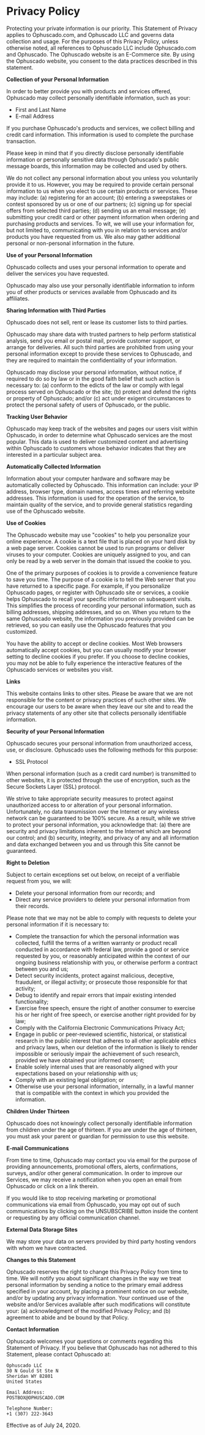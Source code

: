 <!-- language: en -->
<!-- title: Privacy Policy -->

# Privacy Policy

Protecting your private information is our priority. This Statement of Privacy applies to Ophuscado.com, and Ophuscado LLC and governs data collection and usage. For the purposes of this Privacy Policy, unless otherwise noted, all references to Ophuscado LLC include Ophuscado.com and Ophuscado. The Ophuscado website is an E-Commerce site. By using the Ophuscado website, you consent to the data practices described in this statement.

**Collection of your Personal Information**

In order to better provide you with products and services offered, Ophuscado may collect personally identifiable information, such as your:

- First and Last Name
- E-mail Address

If you purchase Ophuscado's products and services, we collect billing and credit card information. This information is used to complete the purchase transaction.

Please keep in mind that if you directly disclose personally identifiable information or personally sensitive data through Ophuscado's public message boards, this information may be collected and used by others.

We do not collect any personal information about you unless you voluntarily provide it to us. However, you may be required to provide certain personal information to us when you elect to use certain products or services. These may include: (a) registering for an account; (b) entering a sweepstakes or contest sponsored by us or one of our partners; (c) signing up for special offers from selected third parties; (d) sending us an email message; (e) submitting your credit card or other payment information when ordering and purchasing products and services. To wit, we will use your information for, but not limited to, communicating with you in relation to services and/or products you have requested from us. We also may gather additional personal or non-personal information in the future.

**Use of your Personal Information**

Ophuscado collects and uses your personal information to operate and deliver the services you have requested.

Ophuscado may also use your personally identifiable information to inform you of other products or services available from Ophuscado and its affiliates.

**Sharing Information with Third Parties**

Ophuscado does not sell, rent or lease its customer lists to third parties.

Ophuscado may share data with trusted partners to help perform statistical analysis, send you email or postal mail, provide customer support, or arrange for deliveries. All such third parties are prohibited from using your personal information except to provide these services to Ophuscado, and they are required to maintain the confidentiality of your information.

Ophuscado may disclose your personal information, without notice, if required to do so by law or in the good faith belief that such action is necessary to: (a) conform to the edicts of the law or comply with legal process served on Ophuscado or the site; (b) protect and defend the rights or property of Ophuscado; and/or (c) act under exigent circumstances to protect the personal safety of users of Ophuscado, or the public.

**Tracking User Behavior**

Ophuscado may keep track of the websites and pages our users visit within Ophuscado, in order to determine what Ophuscado services are the most popular. This data is used to deliver customized content and advertising within Ophuscado to customers whose behavior indicates that they are interested in a particular subject area.

**Automatically Collected Information**

Information about your computer hardware and software may be automatically collected by Ophuscado. This information can include: your IP address, browser type, domain names, access times and referring website addresses. This information is used for the operation of the service, to maintain quality of the service, and to provide general statistics regarding use of the Ophuscado website.

**Use of Cookies**

The Ophuscado website may use "cookies" to help you personalize your online experience. A cookie is a text file that is placed on your hard disk by a web page server. Cookies cannot be used to run programs or deliver viruses to your computer. Cookies are uniquely assigned to you, and can only be read by a web server in the domain that issued the cookie to you.

One of the primary purposes of cookies is to provide a convenience feature to save you time. The purpose of a cookie is to tell the Web server that you have returned to a specific page. For example, if you personalize Ophuscado pages, or register with Ophuscado site or services, a cookie helps Ophuscado to recall your specific information on subsequent visits. This simplifies the process of recording your personal information, such as billing addresses, shipping addresses, and so on. When you return to the same Ophuscado website, the information you previously provided can be retrieved, so you can easily use the Ophuscado features that you customized.

You have the ability to accept or decline cookies. Most Web browsers automatically accept cookies, but you can usually modify your browser setting to decline cookies if you prefer. If you choose to decline cookies, you may not be able to fully experience the interactive features of the Ophuscado services or websites you visit.

**Links**

This website contains links to other sites. Please be aware that we are not responsible for the content or privacy practices of such other sites. We encourage our users to be aware when they leave our site and to read the privacy statements of any other site that collects personally identifiable information.

**Security of your Personal Information**

Ophuscado secures your personal information from unauthorized access, use, or disclosure. Ophuscado uses the following methods for this purpose:

- SSL Protocol

When personal information (such as a credit card number) is transmitted to other websites, it is protected through the use of encryption, such as the Secure Sockets Layer (SSL) protocol.

We strive to take appropriate security measures to protect against unauthorized access to or alteration of your personal information. Unfortunately, no data transmission over the Internet or any wireless network can be guaranteed to be 100% secure. As a result, while we strive to protect your personal information, you acknowledge that: (a) there are security and privacy limitations inherent to the Internet which are beyond our control; and (b) security, integrity, and privacy of any and all information and data exchanged between you and us through this Site cannot be guaranteed.

**Right to Deletion**

Subject to certain exceptions set out below, on receipt of a verifiable request from you, we will:

- Delete your personal information from our records; and
- Direct any service providers to delete your personal information from their records.

Please note that we may not be able to comply with requests to delete your personal information if it is necessary to:

- Complete the transaction for which the personal information was collected, fulfill the terms of a written warranty or product recall conducted in accordance with federal law, provide a good or service requested by you, or reasonably anticipated within the context of our ongoing business relationship with you, or otherwise perform a contract between you and us;
- Detect security incidents, protect against malicious, deceptive, fraudulent, or illegal activity; or prosecute those responsible for that activity;
- Debug to identify and repair errors that impair existing intended functionality;
- Exercise free speech, ensure the right of another consumer to exercise his or her right of free speech, or exercise another right provided for by law;
- Comply with the California Electronic Communications Privacy Act;
- Engage in public or peer-reviewed scientific, historical, or statistical research in the public interest that adheres to all other applicable ethics and privacy laws, when our deletion of the information is likely to render impossible or seriously impair the achievement of such research, provided we have obtained your informed consent;
- Enable solely internal uses that are reasonably aligned with your expectations based on your relationship with us;
- Comply with an existing legal obligation; or
- Otherwise use your personal information, internally, in a lawful manner that is compatible with the context in which you provided the information.

**Children Under Thirteen**

Ophuscado does not knowingly collect personally identifiable information from children under the age of thirteen. If you are under the age of thirteen, you must ask your parent or guardian for permission to use this website.

**E-mail Communications**

From time to time, Ophuscado may contact you via email for the purpose of providing announcements, promotional offers, alerts, confirmations, surveys, and/or other general communication. In order to improve our Services, we may receive a notification when you open an email from Ophuscado or click on a link therein.

If you would like to stop receiving marketing or promotional communications via email from Ophuscado, you may opt out of such communications by clicking on the UNSUBSCRIBE button inside the content or requesting by any official communication channel.

**External Data Storage Sites**

We may store your data on servers provided by third party hosting vendors with whom we have contracted.

**Changes to this Statement**

Ophuscado reserves the right to change this Privacy Policy from time to time. We will notify you about significant changes in the way we treat personal information by sending a notice to the primary email address specified in your account, by placing a prominent notice on our website, and/or by updating any privacy information. Your continued use of the website and/or Services available after such modifications will constitute your: (a) acknowledgment of the modified Privacy Policy; and (b) agreement to abide and be bound by that Policy.

**Contact Information**

Ophuscado welcomes your questions or comments regarding this Statement of Privacy. If you believe that Ophuscado has not adhered to this Statement, please contact Ophuscado at:

    Ophuscado LLC
    30 N Gould St Ste N
    Sheridan WY 82801
    United States

    Email Address:
    POSTBOX@OPHUSCADO.COM

    Telephone Number:
    +1 (307) 222-3643

Effective as of July 24, 2020.
